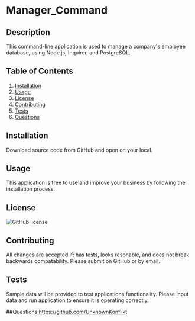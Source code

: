# Manager_Command

## Description
This command-line application is used to manage a company's employee database, using Node.js, Inquirer, and PostgreSQL.

## Table of Contents
1. [Installation](#installation)
2. [Usage](#usage)
3. [License](#license)
4. [Contributing](#contributing)
5. [Tests](#tests)
6. [Questions](#questions)

## Installation
Download source code from GitHub and open on your local. 

## Usage
This application is free to use and improve your business by following the installation process.

## License
![GitHub license](https://img.shields.io/badge/license-MIT-blue.svg)

## Contributing
All changes are accepted if: has tests, looks resonable, and does not break backwards compatability.  Please submit on GitHub or by email.  

## Tests
Sample data will be provided to test applications functionality.  Please input data and run application to ensure it is operating correctly.

##Questions
https://github.com/UnknownKonflikt
